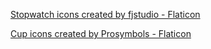 <a href="https://www.flaticon.com/free-icons/stopwatch" title="stopwatch icons">Stopwatch icons created by fjstudio - Flaticon</a>

<a href="https://www.flaticon.com/free-icons/cup" title="cup icons">Cup icons created by Prosymbols - Flaticon</a>